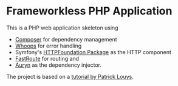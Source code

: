 # Frameworkless PHP Application
This is a PHP web application skeleton using
- [Composer](https://getcomposer.org/) for dependency management
- [Whoops](https://github.com/filp/whoops) for error handling
- Symfony's [HTTPFoundation Package](https://symfony.com/doc/current/components/http_foundation.html) as the HTTP component
- [FastRoute](https://github.com/nikic/FastRoute) for routing and
- [Auryn](https://github.com/rdlowrey/Auryn) as the dependency injector.  


The project is based on a [tutorial by Patrick Louys](https://github.com/PatrickLouys/no-framework-tutorial).